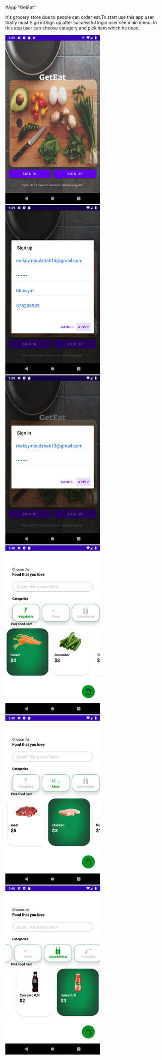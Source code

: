 #App "GetEat"

 It's grocery store due to people can order eat.To start use this app user firstly must Sign in/Sign up,after successful login user see main menu.
 In this app user can choose category and pick item which he need.
 
 <img src="images/1.png" width="300">
 <img src="images/2.png" width="300">
 <img src="images/3.png" width="300">
 <img src="images/4.png" width="300">
 <img src="images/5.png" width="300">
 <img src="images/6.png" width="300">
 

 
 

